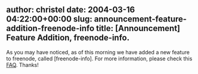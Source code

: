 author: christel
date: 2004-03-16 04:22:00+00:00
slug: announcement-feature-addition-freenode-info
title: [Announcement] Feature Addition, freenode-info.
---
As you may have noticed, as of this morning we have added a new feature to freenode, called [freenode-info].  For more information, please check this  [FAQ](http://freenode.net/faq.shtml#freenode-info).  Thanks!
